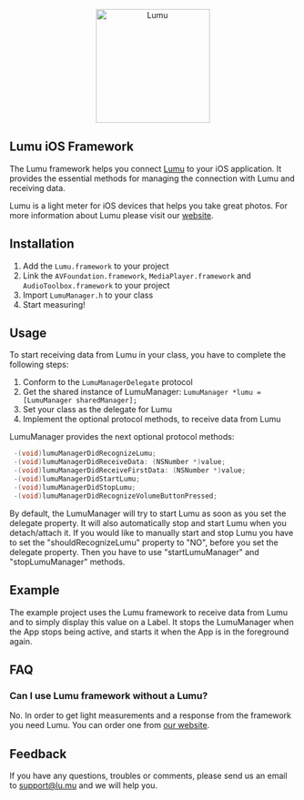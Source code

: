 <p align="center">
  <a href="http://lu.mu/"><img src="http://lu.mu/images/logo.png" alt="Lumu" title="Lumu" width="200px" /></a>
</p>

## Lumu iOS Framework

The Lumu framework helps you connect [Lumu](http://lu.mu/) to your iOS application. It provides the essential methods for managing the connection with Lumu and receiving data.

Lumu is a light meter for iOS devices that helps you take great photos. For more information about Lumu please visit our [website](http://lu.mu/).

## Installation

1. Add the ``Lumu.framework`` to your project
2. Link the ``AVFoundation.framework``, ``MediaPlayer.framework`` and ``AudioToolbox.framework`` to your project
3. Import ``LumuManager.h`` to your class
4. Start measuring!

## Usage

To start receiving data from Lumu in your class, you have to complete the following steps:

1. Conform to the ``LumuManagerDelegate`` protocol
2. Get the shared instance of LumuManager: ``LumuManager *lumu = [LumuManager sharedManager];``
3. Set your class as the delegate for Lumu
4. Implement the optional protocol methods, to receive data from Lumu

LumuManager provides the next optional protocol methods: 
```objectivec
 -(void)lumuManagerDidRecognizeLumu;
 -(void)lumuManagerDidReceiveData: (NSNumber *)value;
 -(void)lumuManagerDidReceiveFirstData: (NSNumber *)value;
 -(void)lumuManagerDidStartLumu;
 -(void)lumuManagerDidStopLumu;
 -(void)lumuManagerDidRecognizeVolumeButtonPressed;
```

By default, the LumuManager will try to start Lumu as soon as you set the delegate property. It will also automatically stop and start Lumu when you detach/attach it. 
If you would like to manually start and stop Lumu you have to set the "shouldRecognizeLumu" property to "NO", before you set the delegate property. Then you have to use "startLumuManager" and "stopLumuManager" methods.

## Example

The example project uses the Lumu framework to receive data from Lumu and to simply display this value on a Label.
It stops the LumuManager when the App stops being active, and starts it when the App is in the foreground again.


## FAQ

### Can I use Lumu framework without a Lumu?

No. In order to get light measurements and a response from the framework you need Lumu. You can order one from [our website](http://lu.mu/).

## Feedback

If you have any questions, troubles or comments, please send us an email to support@lu.mu and we will help you.
